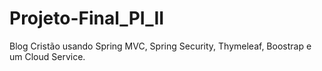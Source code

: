 # Projeto-Final_PI_II
Blog Cristão usando Spring MVC, Spring Security, Thymeleaf, Boostrap e um Cloud Service.
